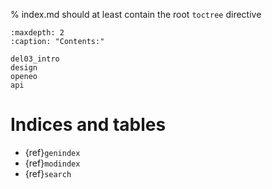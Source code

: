 



% index.md should at least contain the root `toctree` directive

```{toctree}
:maxdepth: 2
:caption: "Contents:"

del03_intro
design
openeo
api

```


Indices and tables
==================

* {ref}`genindex`
* {ref}`modindex`
* {ref}`search`
